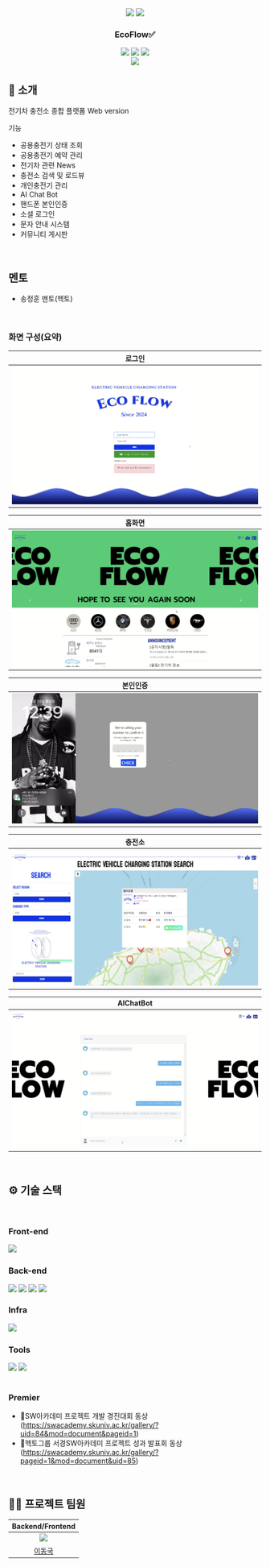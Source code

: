 <div align="center">

<!-- logo -->
<img src="https://user-images.githubusercontent.com/80824750/208554611-f8277015-12e8-48d2-b2cc-d09d67f03c02.png" width="400"/>
<img src="https://user-images.githubusercontent.com/80824750/208554558-490845c9-959a-4823-9003-350ec4d221bf.png" width="400"/>

### EcoFlow✅

[<img src="https://img.shields.io/badge/-readme.md-important?style=flat&logo=google-chrome&logoColor=white" />]() [<img src="https://img.shields.io/badge/-tech blog-blue?style=flat&logo=google-chrome&logoColor=white" />]() [<img src="https://img.shields.io/badge/release-v0.0.0-yellow?style=flat&logo=google-chrome&logoColor=white" />]() 
<br/> [<img src="https://img.shields.io/badge/프로젝트 기간-2024.05.01~2024.06.02-green?style=flat&logo=&logoColor=white" />]()

</div> 

## 📝 소개
전기차 충전소 종합 플랫폼  Web version

기능
- 공용충전기 상태 조회
- 공용충전기 예약 관리
- 전기차 관련 News
- 충전소 검색 및 로드뷰
- 개인충전기 관리
- AI Chat Bot
- 핸드폰 본인인증
- 소셜 로그인
- 문자 안내 시스템
- 커뮤니티 게시판

<br />

## 멘토
- 송정훈 멘토(헥토)

<br />


### 화면 구성(요약)
|로그인|
|:---:|
|<img src="https://github.com/leedongguk/SW-Acadamy-Project/blob/main/image/Login.png?raw=true" width="100%"/>|

|홈화면|
|:---:|
|<img src="https://github.com/leedongguk/SW-Acadamy-Project/blob/main/image/홈화면.png?raw=true" width="100%"/>|

|본인인증|
|:---:|
|<img src="https://github.com/leedongguk/SW-Acadamy-Project/blob/main/image/본인인증2.png?raw=true" width="100%"/>|

|충전소|
|:---:|
|<img src="https://github.com/leedongguk/SW-Acadamy-Project/blob/main/image/충전소.png?raw=true" width="100%"/>|

|AIChatBot|
|:---:|
|<img src="https://github.com/leedongguk/SW-Acadamy-Project/blob/main/image/AiChat.png?raw=true" width="100%"/>|

<br />

## ⚙ 기술 스택
<br />

### Front-end
<div>
<img src="https://github.com/yewon-Noh/readme-template/blob/main/skills/JavaScript.png?raw=true" width="80">
</div>

### Back-end
<div>
<img src="https://github.com/yewon-Noh/readme-template/blob/main/skills/Java.png?raw=true" width="80">
<img src="https://github.com/yewon-Noh/readme-template/blob/main/skills/SpringBoot.png?raw=true" width="80">
<img src="https://github.com/yewon-Noh/readme-template/blob/main/skills/SpringDataJPA.png?raw=true" width="80">
<img src="https://github.com/yewon-Noh/readme-template/blob/main/skills/Mysql.png?raw=true" width="80">
</div>

### Infra
<div>
<img src="https://github.com/yewon-Noh/readme-template/blob/main/skills/AWSEC2.png?raw=true" width="80">
</div>

### Tools
<div>
<img src="https://github.com/yewon-Noh/readme-template/blob/main/skills/Github.png?raw=true" width="80">
<img src="https://github.com/yewon-Noh/readme-template/blob/main/skills/Notion.png?raw=true" width="80">
</div>

<br />

### Premier
- 🥉SW아카데미 프로젝트 개발 경진대회 동상 (https://swacademy.skuniv.ac.kr/gallery/?uid=84&mod=document&pageid=1)
- 🥉헥토그룹 서경SW아카데미 프로젝트 성과 발표회 동상 (https://swacademy.skuniv.ac.kr/gallery/?pageid=1&mod=document&uid=85)
<br />

## 💁‍♂️ 프로젝트 팀원
|Backend/Frontend|
|:---:|
| ![](https://avatars.githubusercontent.com/u/39736916?v=4)
|[이동국](https://github.com/leedongguk)
